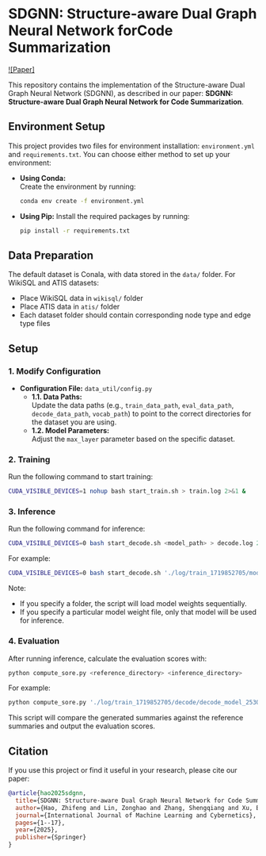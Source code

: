 # SDGNN: Structure-aware Dual Graph Neural Network forCode Summarization

[![Paper]](https://link.springer.com/article/10.1007/s13042-024-02471-2)

This repository contains the implementation of the Structure-aware Dual Graph Neural Network (SDGNN), as described in our paper: **SDGNN: Structure-aware Dual Graph Neural Network for Code Summarization**.


## Environment Setup
This project provides two files for environment installation: `environment.yml` and `requirements.txt`. You can choose either method to set up your environment:

- **Using Conda:**  
  Create the environment by running:
  ```bash
  conda env create -f environment.yml
  ```
- **Using Pip:**
  Install the required packages by running:
  ```bash
  pip install -r requirements.txt
  ```


## Data Preparation
The default dataset is Conala, with data stored in the `data/` folder. For WikiSQL and ATIS datasets:
- Place WikiSQL data in `wikisql/` folder
- Place ATIS data in `atis/` folder
- Each dataset folder should contain corresponding node type and edge type files


## Setup

### 1. Modify Configuration
- **Configuration File:** `data_util/config.py`
  - **1.1. Data Paths:**  
    Update the data paths (e.g., `train_data_path`, `eval_data_path`, `decode_data_path`, `vocab_path`) to point to the correct directories for the dataset you are using.
  - **1.2. Model Parameters:**  
    Adjust the `max_layer` parameter based on the specific dataset.

### 2. Training
Run the following command to start training:
```bash
CUDA_VISIBLE_DEVICES=1 nohup bash start_train.sh > train.log 2>&1 &
```

### 3. Inference
Run the following command for inference:
```bash
CUDA_VISIBLE_DEVICES=0 bash start_decode.sh <model_path> > decode.log 2>&1 &
```
For example:
```bash
CUDA_VISIBLE_DEVICES=0 bash start_decode.sh './log/train_1719852705/model/' > decode.log 2>&1 &
```
Note:
 - If you specify a folder, the script will load model weights sequentially.
 - If you specify a particular model weight file, only that model will be used for inference.


### 4. Evaluation
After running inference, calculate the evaluation scores with:
```bash
python compute_sore.py <reference_directory> <inference_directory>
```
For example:
```bash
python compute_sore.py './log/train_1719852705/decode/decode_model_2530_1719855491/rouge_ref/' './log/train_1719852705/decode/decode_model_2530_1719855491/rouge_dec_dir/'
```

This script will compare the generated summaries against the reference summaries and output the evaluation scores.


## Citation
If you use this project or find it useful in your research, please cite our paper:
```bibtex
@article{hao2025sdgnn,
  title={SDGNN: Structure-aware Dual Graph Neural Network for Code Summarization},
  author={Hao, Zhifeng and Lin, Zonghao and Zhang, Shengqiang and Xu, Boyan and Cai, Ruichu},
  journal={International Journal of Machine Learning and Cybernetics},
  pages={1--17},
  year={2025},
  publisher={Springer}
}
```
